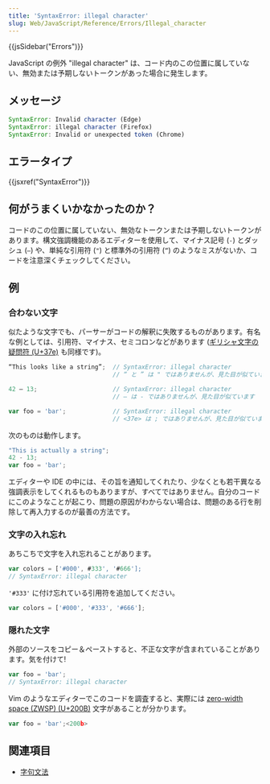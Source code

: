 ```yaml
---
title: 'SyntaxError: illegal character'
slug: Web/JavaScript/Reference/Errors/Illegal_character
---
```

{{jsSidebar("Errors")}}

JavaScript の例外 "illegal character" は、コード内のこの位置に属していない、無効または予期しないトークンがあった場合に発生します。

## メッセージ

```js
SyntaxError: Invalid character (Edge)
SyntaxError: illegal character (Firefox)
SyntaxError: Invalid or unexpected token (Chrome)
```

## エラータイプ

{{jsxref("SyntaxError")}}

## 何がうまくいかなかったのか？

コードのこの位置に属していない、無効なトークンまたは予期しないトークンがあります。構文強調機能のあるエディターを使用して、マイナス記号 (` - `) とダッシュ (` – `) や、単純な引用符 (` " `) と標準外の引用符 (` “ `) のようなミスがないか、コードを注意深くチェックしてください。

## 例

### 合わない文字

似たような文字でも、パーサーがコードの解釈に失敗するものがあります。有名な例としては、引用符、マイナス、セミコロンなどがあります ([ギリシャ文字の疑問符 (U+37e)](https://en.wikipedia.org/wiki/Question_mark#Greek_question_mark) も同様です)。

```js example-bad
“This looks like a string”;  // SyntaxError: illegal character
                             // “ と ” は " ではありませんが、見た目が似ています

42 – 13;                     // SyntaxError: illegal character
                             // – は - ではありませんが、見た目が似ています

var foo = 'bar';             // SyntaxError: illegal character
                             // <37e> は ; ではありませんが、見た目が似ています
```

次のものは動作します。

```js example-good
"This is actually a string";
42 - 13;
var foo = 'bar';
```

エディターや IDE の中には、その旨を通知してくれたり、少なくとも若干異なる強調表示をしてくれるものもありますが、すべてではありません。自分のコードにこのようなことが起こり、問題の原因がわからない場合は、問題のある行を削除して再入力するのが最善の方法です。

### 文字の入れ忘れ

あちこちで文字を入れ忘れることがあります。

```js example-bad
var colors = ['#000', #333', '#666'];
// SyntaxError: illegal character
```

`'#333'` に付け忘れている引用符を追加してください。

```js example-good
var colors = ['#000', '#333', '#666'];
```

### 隠れた文字

外部のソースをコピー＆ペーストすると、不正な文字が含まれていることがあります。気を付けて!

```js example-bad
var foo = 'bar';
// SyntaxError: illegal character
```

Vim のようなエディターでこのコードを調査すると、実際には [zero-width space (ZWSP) (U+200B)](https://en.wikipedia.org/wiki/Zero-width_space) 文字があることが分かります。

```js
var foo = 'bar';<200b>
```

## 関連項目

- [字句文法](/ja/docs/Web/JavaScript/Reference/Lexical_grammar)
